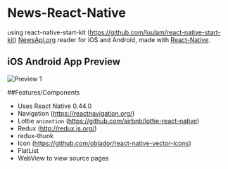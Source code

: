 # News-React-Native  
using react-native-start-kit (https://github.com/luulam/react-native-start-kit)
[NewsApi.org](https://newsapi.org/) reader for iOS and Android, made with [React-Native](https://github.com/facebook/react-native).

## iOS Android App Preview
![Preview 1](https://media.giphy.com/media/l0Iy9ObPrxn01gIDe/giphy.gif )

##Features/Components
- Uses React Native 0.44.0
- Navigation (https://reactnavigation.org/)
- Lottie `animation` (https://github.com/airbnb/lottie-react-native)
- Redux (http://redux.js.org/)
- redux-thunk
- Icon (https://github.com/oblador/react-native-vector-icons)
- FlatList
- WebView to view source pages
